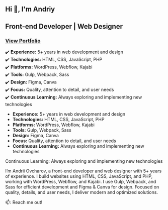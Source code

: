 ## Hi 👋, I'm Andriy

<h2>Front-end Developer | Web Designer</h2>
<h3>
<a href="https://ovcharov-portfolio.webflow.io/" target="_blank"><strong>View Portfolio</strong></a></h3>

✔️ **Experience:** 5+ years in web development and design  
✔️ **Technologies:** HTML, CSS, JavaScript, PHP  
✔️ **Platforms:** WordPress, Webflow, Kajabi  
✔️ **Tools:** Gulp, Webpack, Sass  
✔️ **Design:** Figma, Canva  
✔️ **Focus:** Quality, attention to detail, and user needs  
✔️ **Continuous Learning:** Always exploring and implementing new technologies  


<ul>
  <li><strong>Experience:</strong> 5+ years in web development and design</li>
  <li><strong>Technologies:</strong> HTML, CSS, JavaScript, PHP</li>
  <li><strong>Platforms:</strong> WordPress, Webflow, Kajabi</li>
  <li><strong>Tools:</strong> Gulp, Webpack, Sass</li>
  <li><strong>Design:</strong> Figma, Canva</li>
  <li><strong>Focus:</strong> Quality, attention to detail, and user needs</li>
  <li><strong>Continuous Learning:</strong> Always exploring and implementing new technologies</li>
</ul>

Continuous Learning: Always exploring and implementing new technologies

I’m Andrii Ovcharov, a front-end developer and web designer with 5+ years of experience. I build websites using HTML, CSS, JavaScript, and PHP, working with WordPress, Webflow, and Kajabi. I use Gulp, Webpack, and Sass for efficient development and Figma & Canva for design. Focused on quality, details, and user needs, I deliver modern and optimized solutions.



📫: Reach me out!


